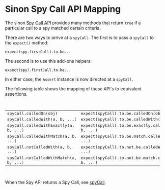 # Sinon Spy Call API Mapping

The sinon [Spy Call API](http://sinonjs.org/docs/#spycall) provides many methods that
return `true` if a particular call to a spy matched certain criteria.

There are two ways to arrive at a `spyCall`. The first is to pass a `spyCall` to the
`expect()` method:

    expect(spy.firstCall).to.be...

The second is to use this add-ons helpers:

    expect(spy).firstCall.to.be...

In either case, the `Assert` instance is now directed at a `spyCall`.

The following table shows the mapping of these API's to equivalent assertions.

<br>
<table style="font-family:monospace">
    <tr>
        <td>spyCall.calledOn(obj)</td>  <td>expect(spyCall).to.be.calledOn(obj)</td>
    </tr>
    <tr>
        <td>spyCall.calledWith(a, b, ...)</td>  <td>expect(spyCall).to.be.calledWith(a, b, ...)</td>
    </tr>
    <tr>
        <td>spyCall.calledWithExactly(a, b, ...)</td>  <td>expect(spyCall).to.be.exactly.calledWith(a, b, ...)</td>
    </tr>
    <tr>
        <td>spyCall.calledWithMatch(a, b, ...)</td>  <td>expect(spyCall).to.be.match.calledWith(a, b, ...)</td>
    </tr>
    <tr>
        <td>spyCall.notCalledWith(a, b, ...)</td>  <td>expect(spyCall).to.not.be.calledWith(a, b, ...)</td>
    </tr>
    <tr>
        <td>spyCall.notCalledWithMatch(a, b, ...)</td>  <td>expect(spyCall).to.not.be.match.calledWith(a, b, ...)</td>
    </tr>
</table>
<br>

When the Spy API returns a Spy Call, see [spyCall](./spyCall.md).
